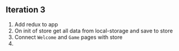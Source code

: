 ## Iteration 3

1. Add redux to app
2. On init of store get all data from local-storage and save to store
3. Connect `Welcome` and `Game` pages with store
4.
